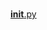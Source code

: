 #  
<a href='https://gabrielryanft.github.io/learning/cursoemvideo/python/exerciciospython/aula23 funcoes locais/ex113/funcoes/__init__.py' target='_blank' rel='next'>__init__.py</a><br/>
